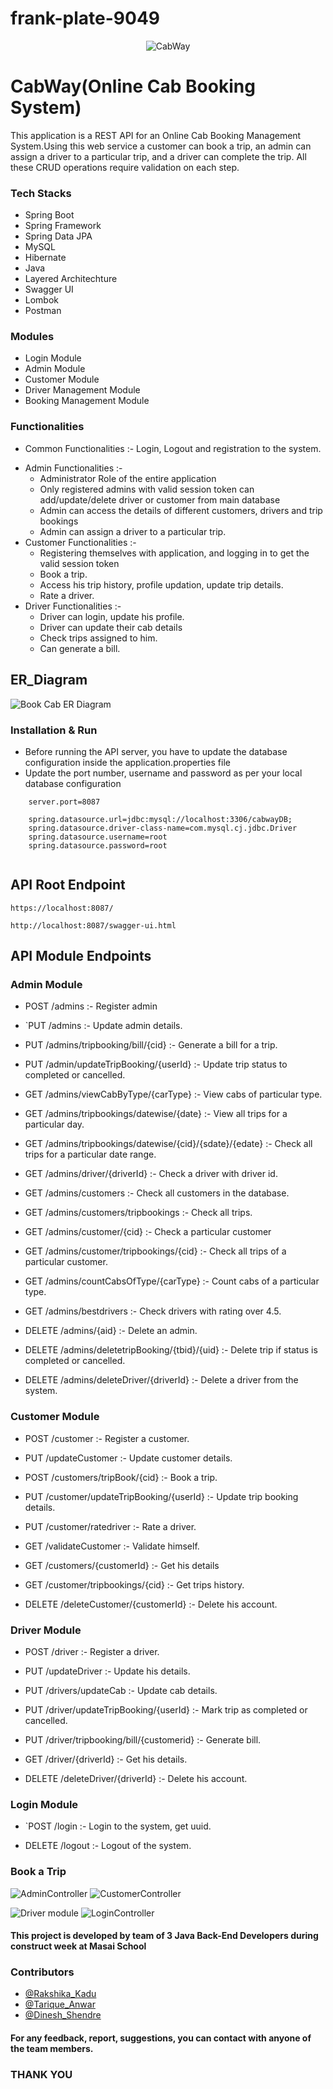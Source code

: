 # frank-plate-9049
<p align="center">
  <img src="https://user-images.githubusercontent.com/105484277/208636032-ae5be720-bb0b-4fad-ad3a-4f5aaf56001e.png" alt="CabWay" />
</p>
  
 #  CabWay(Online Cab Booking System)
This application is a REST API for an Online Cab Booking Management System.Using this web service a customer can book a trip, an admin can assign a driver to a particular trip, and a driver can complete the trip. All these CRUD operations require validation on each step.




### Tech Stacks

- Spring Boot 
- Spring Framework
- Spring Data JPA 
- MySQL 
- Hibernate
- Java
- Layered Architechture
- Swagger UI
- Lombok
- Postman


### Modules
-  Login Module
-	Admin Module
-	Customer Module
-	Driver Management Module
-	Booking Management Module

### Functionalities
- Common Functionalities :- Login, Logout and registration to the system.
* Admin Functionalities :-
    * Administrator Role of the entire application
    * Only registered admins with valid session token can add/update/delete driver or customer from main database
    * Admin can access the details of different customers, drivers and trip bookings
    * Admin can assign a driver to a particular trip.
* Customer Functionalities :-
    * Registering themselves with application, and logging in to get the valid session token
    * Book a trip.
    * Access his trip history, profile updation, update trip details.
    * Rate a driver.    
* Driver Functionalities :-
    * Driver can login, update his profile.
    * Driver can update their cab details
    * Check trips assigned to him.
    * Can generate a bill.

##   ER_Diagram                                            
![Book Cab ER Diagram](https://user-images.githubusercontent.com/105484277/208635652-24755177-0a30-4601-9eb4-e934d45f2b8d.png)

### Installation & Run
- Before running the API server, you have to update the database configuration inside the application.properties file
- Update the port number, username and password as per your local database configuration
````
    server.port=8087

    spring.datasource.url=jdbc:mysql://localhost:3306/cabwayDB;
    spring.datasource.driver-class-name=com.mysql.cj.jdbc.Driver
    spring.datasource.username=root
    spring.datasource.password=root
    
````
## API Root Endpoint

`https://localhost:8087/`

`http://localhost:8087/swagger-ui.html`


## API Module Endpoints

### Admin Module

* POST /admins :- Register admin

* `PUT /admins :- Update admin details.

* PUT /admins/tripbooking/bill/{cid} :- Generate a bill for a trip.

* PUT /admin/updateTripBooking/{userId} :- Update trip status to completed or cancelled.

* GET /admins/viewCabByType/{carType} :- View cabs of particular type.

* GET /admins/tripbookings/datewise/{date} :- View all trips for a particular day.

* GET /admins/tripbookings/datewise/{cid}/{sdate}/{edate} :- Check all trips for a particular date range.

* GET /admins/driver/{driverId} :- Check a driver with driver id.

* GET /admins/customers :- Check all customers in the database.

* GET /admins/customers/tripbookings :- Check all trips.

* GET /admins/customer/{cid} :- Check a particular customer

* GET /admins/customer/tripbookings/{cid} :- Check all trips of a particular customer.

* GET /admins/countCabsOfType/{carType} :- Count cabs of a particular type.

* GET /admins/bestdrivers :- Check drivers with rating over 4.5.

* DELETE /admins/{aid} :- Delete an admin.

* DELETE /admins/deletetripBooking/{tbid}/{uid} :- Delete trip if status is completed or cancelled.

* DELETE /admins/deleteDriver/{driverId} :- Delete a driver from the system.


### Customer Module

* POST /customer :- Register a customer.

* PUT /updateCustomer :- Update customer details.

* POST /customers/tripBook/{cid} :- Book a trip.

* PUT /customer/updateTripBooking/{userId} :- Update trip booking details.

* PUT /customer/ratedriver :- Rate a driver.

* GET /validateCustomer :- Validate himself.

* GET /customers/{customerId} :- Get his details

* GET /customer/tripbookings/{cid} :- Get trips history.

* DELETE /deleteCustomer/{customerId} :- Delete his account.


### Driver Module

* POST /driver :- Register a driver.

* PUT /updateDriver :- Update his details.

* PUT /drivers/updateCab :- Update cab details.

* PUT /driver/updateTripBooking/{userId} :- Mark trip as completed or cancelled.

* PUT /driver/tripbooking/bill/{customerid} :- Generate bill.

* GET /driver/{driverId} :- Get his details.

* DELETE /deleteDriver/{driverId} :- Delete his account.

### Login Module

* `POST /login :- Login to the system, get uuid.

* DELETE /logout :- Logout of the system.

### Book a Trip
![AdminController](https://user-images.githubusercontent.com/105484277/208647381-d6f6af91-8383-48fb-a767-1a305faf6361.PNG)
![CustomerController](https://user-images.githubusercontent.com/105484277/208647398-c0e92499-12d3-4f45-8b67-ecde97899e1d.PNG)

![Driver module](https://user-images.githubusercontent.com/105484277/208647508-aa602de8-65ae-4e6b-a8b9-2fd99d8a3262.PNG)
![LoginController](https://user-images.githubusercontent.com/105484277/208647531-d6ebed0f-c846-4132-bb7f-27582d6f42f6.PNG)



#### This project is developed by team of 3 Java Back-End Developers during construct week at Masai School
### Contributors

- [@Rakshika_Kadu](https://github.com/Rakshikakadu)
- [@Tarique_Anwar](https://github.com/tarique076)
- [@Dinesh_Shendre](https://github.com/dyshendre)
#### For any feedback, report, suggestions, you can contact with anyone of the team members.
### THANK YOU
